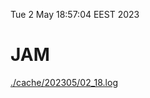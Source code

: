 Tue  2 May 18:57:04 EEST 2023
# JAM
<a href='./cache/202305/02_18.log'>./cache/202305/02_18.log</a>
